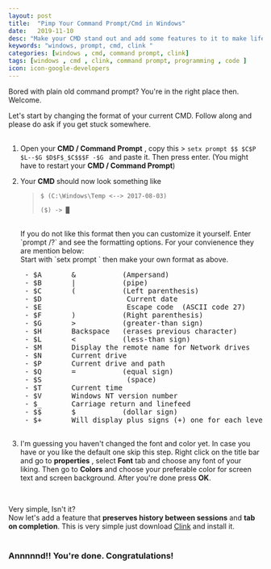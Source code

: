 ```yaml
---
layout: post
title:  "Pimp Your Command Prompt/Cmd in Windows"
date:   2019-11-10
desc: "Make your CMD stand out and add some features to it to make life easier. "
keywords: "windows, prompt, cmd, clink "
categories: [windows , cmd, command prompt, clink]
tags: [windows , cmd , clink, command prompt, programming , code ]
icon: icon-google-developers
---
```


Bored with plain old command prompt? You're in the right place then. Welcome.

Let's start by changing the format of your current CMD. Follow along and please do ask if you get stuck somewhere.<br><br>

1. Open your __CMD / Command Prompt__ , copy this > `setx prompt $$ $C$P $L--$G $D$F$_$C$$$F -$G ` and paste it. Then press enter. (You might have to restart your __CMD / Command Prompt__) 

2. Your __CMD__ should now look something like 
     
    > `$ (C:\Windows\Temp <--> 2017-08-03)`
    >
    >  `($) -> █`
 
    <br>
    If you do not like this format then you can customize it yourself. Enter `prompt /?` and see the formatting options.
    For your convienence they are mention below:
    <br>
    Start with `setx prompt ` then make your own format as above.
    <br>
    <pre>
    - $A       &           (Ampersand) 
    - $B       |           (pipe) 
    - $C       (           (Left parenthesis) 
    - $D                    Current date 
    - $E                    Escape code  (ASCII code 27) 
    - $F       )           (Right parenthesis) 
    - $G       >           (greater-than sign) 
    - $H       Backspace   (erases previous character) 
    - $L       <           (less-than sign) 
    - $M       Display the remote name for Network drives
    - $N       Current drive 
    - $P       Current drive and path 
    - $Q       =           (equal sign) 
    - $S                    (space) 
    - $T       Current time 
    - $V       Windows NT version number 
    - $_       Carriage return and linefeed 
    - $$       $           (dollar sign)
    - $+       Will display plus signs (+) one for each level of the PUSHD directory stack
    </pre>

3. I'm guessing you haven't changed the font and color yet. In case you have or you like the default one skip this step. Right click on the title bar and go to **properties** , select **Font** tab and choose any font of your liking. Then go to **Colors** and choose your preferable color for screen text and screen background. After you're done press **OK**.
<br>

Very simple, Isn't it?   
Now let's add a feature that __preserves history between sessions__ and __tab on completion__.
This is very simple just download [Clink](http://mridgers.github.io/clink/) and install it. 
<br>
<br>
### Annnnnd!! You're done. Congratulations!